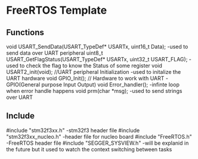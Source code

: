 # FreeRTOS Template

## Functions 
void USART_SendData(USART_TypeDef* USARTx, uint16_t Data);
  -used to send data over UART peripheral
uint8_t USART_GetFlagStatus(USART_TypeDef* USARTx, uint32_t USART_FLAG);
  -used to check the flag to know the Status of some register
void USART2_init(void);  //UART peripheral Initialization
  -used to initalize the UART hardware 
void GPIO_Init();        // Hardware to work with UART
  -GPIO(General purpose Input Output) 
void Error_handler();
  -infinte loop when error handle happens 
void prm(char *msg);
  -used to send strings over UART 
  
## Include 
#include "stm32f3xx.h"
  -stm32f3 header file 
#include "stm32f3xx_nucleo.h"
  -header file for nucleo board
#include "FreeRTOS.h"
  -FreeRTOS header file
#include "SEGGER_SYSVIEW.h"
  -will be explanid in the future but it used to watch the context switching between tasks



